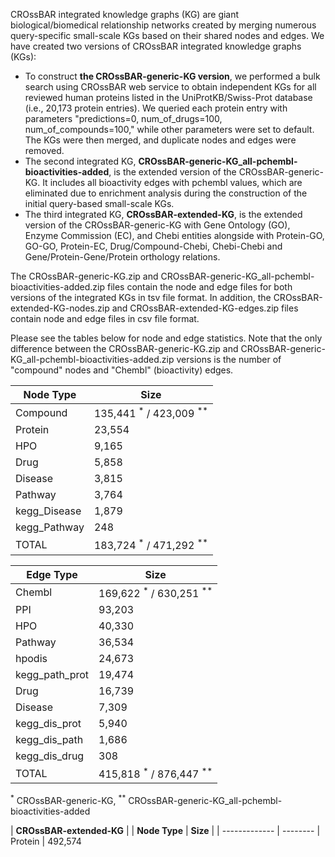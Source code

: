 CROssBAR integrated knowledge graphs (KG) are giant biological/biomedical relationship networks created by merging numerous query-specific small-scale KGs based on their shared nodes and edges. We have created two versions of CROssBAR integrated knowledge graphs (KGs):
- To construct **the CROssBAR-generic-KG version**, we performed a bulk search using CROssBAR web service to obtain independent KGs for all reviewed human proteins listed in the UniProtKB/Swiss-Prot database (i.e., 20,173 protein entries). We queried each protein entry with parameters "predictions=0, num_of_drugs=100, num_of_compounds=100," while other parameters were set to default. The KGs were then merged, and duplicate nodes and edges were removed.
- The second integrated KG, **CROssBAR-generic-KG_all-pchembl-bioactivities-added**, is the extended version of the CROssBAR-generic-KG. It includes all bioactivity edges with pchembl values, which are eliminated due to enrichment analysis during the construction of the initial query-based small-scale KGs.
- The third integrated KG, **CROssBAR-extended-KG**, is the extended version of the CROssBAR-generic-KG with Gene Ontology (GO), Enzyme Commission (EC), and Chebi entities alongside with Protein-GO, GO-GO, Protein-EC, Drug/Compound-Chebi, Chebi-Chebi and Gene/Protein-Gene/Protein orthology relations.

The CROssBAR-generic-KG.zip and CROssBAR-generic-KG_all-pchembl-bioactivities-added.zip files contain the node and edge files for both versions of the integrated KGs in tsv file format. In addition, the CROssBAR-extended-KG-nodes.zip and CROssBAR-extended-KG-edges.zip files contain node and edge files in csv file format.

Please see the tables below for node and edge statistics. Note that the only difference between the CROssBAR-generic-KG.zip and CROssBAR-generic-KG_all-pchembl-bioactivities-added.zip versions is the number of "compound" nodes and "Chembl" (bioactivity) edges.

| **Node Type**	| **Size** |
| ------------- | -------- |  
Compound	| 135,441 <sup>*</sup> / 423,009 <sup>**</sup> 
Protein	| 23,554 
HPO	| 9,165
Drug	| 5,858
Disease	| 3,815
Pathway	| 3,764
kegg_Disease 	| 1,879
kegg_Pathway 	| 248
TOTAL	| 183,724 <sup>*</sup> / 471,292 <sup>**</sup>
</td><td>
  
| **Edge Type**	| **Size** |
| ------------- | -------- | 
Chembl	| 169,622 <sup>*</sup> / 630,251 <sup>**</sup> 
PPI	| 93,203
HPO	| 40,330
Pathway	| 36,534
hpodis	| 24,673
kegg_path_prot	| 19,474
Drug	| 16,739
Disease	| 7,309
kegg_dis_prot	| 5,940
kegg_dis_path	| 1,686
kegg_dis_drug	| 308
TOTAL	| 415,818 <sup>*</sup> / 876,447 <sup>**</sup> 

<sup>*</sup> CROssBAR-generic-KG, <sup>**</sup> CROssBAR-generic-KG_all-pchembl-bioactivities-added

  
| **CROssBAR-extended-KG** |
| **Node Type**	| **Size** |
| ------------- | -------- |
Protein	| 492,574
